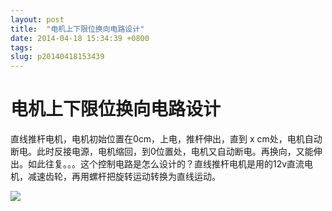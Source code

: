 ```yaml
---
layout: post
title:  "电机上下限位换向电路设计"
date: 2014-04-18 15:34:39 +0800
tags: 
slug: p20140418153439
---
```


# 电机上下限位换向电路设计





直线推杆电机，电机初始位置在0cm，上电，推杆伸出，直到 x cm处，电机自动断电。此时反接电源，电机缩回，到0位置处，电机又自动断电。再换向，又能伸出。如此往复。。。这个控制电路是怎么设计的？直线推杆电机是用的12v直流电机，减速齿轮，再用螺杆把旋转运动转换为直线运动。


  
 


![](https://img-blog.csdn.net/20140418153214484?watermark/2/text/aHR0cDovL2Jsb2cuY3Nkbi5uZXQvc29uaWN0bA==/font/5a6L5L2T/fontsize/400/fill/I0JBQkFCMA==/dissolve/70/gravity/SouthEast)




